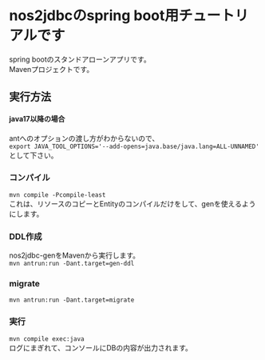 # nos2jdbcのspring boot用チュートリアルです

spring bootのスタンドアローンアプリです。   
Mavenプロジェクトです。   

## 実行方法
#### java17以降の場合
antへのオプションの渡し方がわからないので、   
`export JAVA_TOOL_OPTIONS='--add-opens=java.base/java.lang=ALL-UNNAMED'`   
として下さい。
### コンパイル
`mvn compile -Pcompile-least`   
これは、リソースのコピーとEntityのコンパイルだけをして、genを使えるようにします。
### DDL作成
nos2jdbc-genをMavenから実行します。   
`mvn antrun:run -Dant.target=gen-ddl`   
### migrate
`mvn antrun:run -Dant.target=migrate`   
### 実行
`mvn compile exec:java`   
ログにまぎれて、コンソールにDBの内容が出力されます。   


